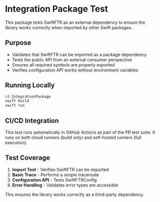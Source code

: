 # Integration Package Test

This package tests SwiftFTR as an external dependency to ensure the library works correctly when imported by other Swift packages.

## Purpose

- Validates that SwiftFTR can be imported as a package dependency
- Tests the public API from an external consumer perspective  
- Ensures all required symbols are properly exported
- Verifies configuration API works without environment variables

## Running Locally

```bash
cd IntegrationPackage
swift build
swift run
```

## CI/CD Integration

This test runs automatically in GitHub Actions as part of the PR test suite. It runs on both cloud runners (build only) and self-hosted runners (full execution).

## Test Coverage

1. **Import Test** - Verifies SwiftFTR can be imported
2. **Basic Trace** - Performs a simple traceroute
3. **Configuration API** - Tests SwiftFTRConfig
4. **Error Handling** - Validates error types are accessible

This ensures the library works correctly as a third-party dependency.